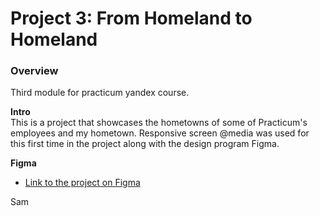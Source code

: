 # Project 3: From Homeland to Homeland
### Overview  
Third module for practicum yandex course. 
  
**Intro**    
This is a project that showcases the hometowns of some of Practicum's employees and my hometown. Responsive screen @media was used for this first time in the project along with the design program Figma.
  
**Figma**  
  
* [Link to the project on Figma](https://www.figma.com/file/1zCYcflj6BJx5VqOvXU9nb/Sprint-3-From-Homeland-to-Homeland-desktop-mobile?node-id=0%3A1)  

Sam
